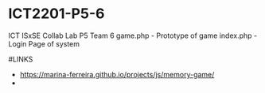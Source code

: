 # ICT2201-P5-6
ICT ISxSE Collab Lab P5 Team 6
game.php - Prototype of game
index.php - Login Page of system

#LINKS
- https://marina-ferreira.github.io/projects/js/memory-game/
- 
